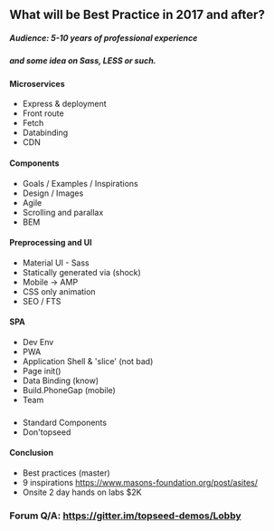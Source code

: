 ## What will be Best Practice in 2017 and after?
##### Audience: 5-10 years of professional experience
##### and some idea on Sass, LESS or such.

#### Microservices
- Express & deployment
- Front route
- Fetch
- Databinding
- CDN

#### Components
- Goals / Examples / Inspirations
- Design / Images
- Agile 
- Scrolling and parallax
- BEM

#### Preprocessing and UI
- Material UI - Sass
- Statically generated via 
(shock)
- Mobile -> AMP
- CSS only animation
- SEO / FTS

#### SPA
- Dev Env
- PWA
- Application Shell & 'slice'
(not bad)
- Page init()
- Data Binding (know)
- Build.PhoneGap (mobile)
- Team

###
- Standard Components
- Don'topseed
#### Conclusion 
- Best practices  (master)
- 9 inspirations <https://www.masons-foundation.org/post/asites/>
- Onsite 2 day hands on labs $2K
### Forum Q/A: https://gitter.im/topseed-demos/Lobby